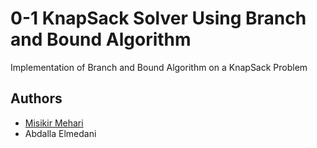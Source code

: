 # 0-1 KnapSack Solver Using Branch and Bound Algorithm
Implementation of Branch and Bound Algorithm on a KnapSack Problem

## Authors
* [Misikir Mehari](https://github.com/misikirmehari)
* Abdalla Elmedani
